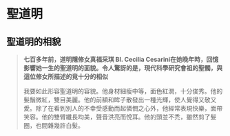 聖道明
=========
聖道明的相貌 
-------
>**七百多年前，道明隱修女真福采琪 Bl. Cecilia Cesarini在她晚年時，回憶影響她一生的聖道明的面貌。令人驚訝的是，現代科學研究會祖的聖髑，與這位修女所描述的竟十分的相似**
>
>我要如此形容聖道明的容貌。他身材細瘦中等，面色紅潤，十分俊秀。他的髮鬚微紅，雙目美麗。他的前額和眸子散發出一種光輝，使人覺得又敬又愛。除了在看到別人的不幸受感動而起憐憫之心外，他經常表現快樂，面帶笑容。他的雙臂纖長均美，聲音洪亮而悅耳。他的頭並不禿，雖然剪了髮圈，也間雜幾許白髮。